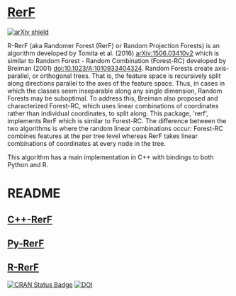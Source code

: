 # [RerF](neurodata.io/tools)

[![arXiv shield](https://img.shields.io/badge/arXiv-1506.03410-red.svg?style=flat)](https://arxiv.org/abs/1506.03410)

R-RerF (aka Randomer Forest (RerF) or Random Projection Forests) is an algorithm developed by Tomita et al. (2016) <arXiv:1506.03410v2> which is similar to Random Forest - Random Combination (Forest-RC) developed by Breiman (2001) <doi:10.1023/A:1010933404324>.  Random Forests create axis-parallel, or orthogonal trees. That is, the feature space is recursively split along directions parallel to the axes of the feature space. Thus, in cases in which the classes seem inseparable along any single dimension, Random Forests may be suboptimal.  To address this, Breiman also proposed and characterized Forest-RC, which uses linear combinations of coordinates rather than individual coordinates, to split along.  This package, 'rerf', implements RerF which is similar to Forest-RC.  The difference between the two algorithms is where the random linear combinations occur: Forest-RC combines features at the per tree level whereas RerF takes linear combinations of coordinates at every node in the tree.  

This algorithm has a main implementation in C++ with bindings to both
Python and R.

# README

## [C++-RerF](./packedForest/README.md)

## [Py-RerF](./Python/README.md)

## [R-RerF](./R-Project/README.md)
[![CRAN Status Badge](https://www.r-pkg.org/badges/version/rerf)](https://cran.r-project.org/package=rerf)
[![DOI](https://zenodo.org/badge/DOI/10.5281/zenodo.2558568.svg)](https://doi.org/10.5281/zenodo.2558568)
